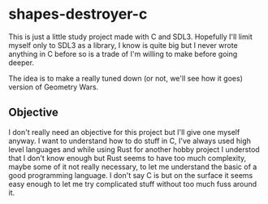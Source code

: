 # shapes-destroyer-c

This is just a little study project made with C and SDL3.
Hopefully I'll limit myself only to SDL3 as a library, I know is quite big but I never wrote anything in C before so is a trade of I'm willing to make before going deeper.

The idea is to make a really tuned down (or not, we'll see how it goes) version of Geometry Wars.

## Objective

I don't really need an objective for this project but I'll give one myself anyway. I want to understand how to do stuff in C, I've always used high level languages and while using Rust for another hobby project I understod that I don't know enough but Rust seems to have too much complexity, maybe some of it not really necessary, to let me understand the basic of a good programming language.
I don't say C is but on the surface it seems easy enough to let me try complicated stuff without too much fuss around it.
